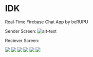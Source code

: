 # IDK
Real-Time Firebase Chat App by beRUPU

Sender Screen:
![alt-text](https://github.com/berupu/IDK/blob/main/IDK.gif)


Reciever Screen:


![](Images/1.png=80x80)
![](Images/2.png)
![](Images/3.png)
![](Images/4.png)
![](Images/5.png)
![](Images/6.png)





